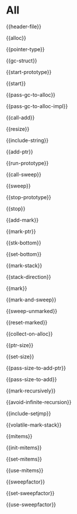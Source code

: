 # All

{{header-file}}

{{alloc}}

{{pointer-type}}

{{gc-struct}}

{{start-prototype}}

{{start}}

{{pass-gc-to-alloc}}

{{pass-gc-to-alloc-impl}}

{{call-add}}

{{resize}}

{{include-string}}

{{add-ptr}}

{{run-prototype}}

{{call-sweep}}

{{sweep}}

{{stop-prototype}}

{{stop}}

{{add-mark}}

{{mark-ptr}}

{{stk-bottom}}

{{set-bottom}}

{{mark-stack}}

{{stack-direction}}

{{mark}}

{{mark-and-sweep}}

{{sweep-unmarked}}

{{reset-marked}}

{{collect-on-alloc}}

{{ptr-size}}

{{set-size}}

{{pass-size-to-add-ptr}}

{{pass-size-to-add}}

{{mark-recursively}}

{{avoid-infinite-recursion}}

{{include-setjmp}}

{{volatile-mark-stack}}

{{mitems}}

{{init-mitems}}

{{set-mitems}}

{{use-mitems}}

{{sweepfactor}}

{{set-sweepfactor}}

{{use-sweepfactor}}

